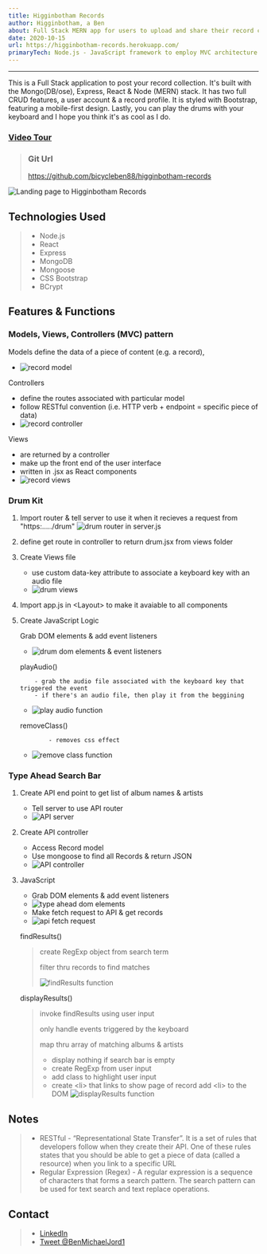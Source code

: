 ```yaml
---
title: Higginbotham Records
author: Higginbotham, a Ben
about: Full Stack MERN app for users to upload and share their record collections
date: 2020-10-15
url: https://higginbotham-records.herokuapp.com/
primaryTech: Node.js - JavaScript framework to employ MVC architecture| Express - Node framework to create server & build API endpoints| Mongoose - Database tool (mongoDB) to employ CRUD commands| Bootstrap - CSS framework for responsive layout and mobile-first design| Click link for full tech specs & my personal video walkthru of the code!
---
```


---

This is a Full Stack application to post your record collection. It's built with the Mongo(DB/ose), Express, React & Node (MERN) stack. It has two full CRUD features, a user account & a record profile. It is styled with Bootstrap, featuring a mobile-first design. Lastly, you can play the drums with your keyboard and I hope you think it's as cool as I do.

### [Video Tour](https://www.youtube.com/playlist?list=PLjYC3ZkfhqCqA8ZLeQ1uTdE46RM7rrxWS)

> ### Git Url
>
> https://github.com/bicycleben88/higginbotham-records

![Landing page to Higginbotham Records](https://i.imgur.com/pv01sLr.png)

## Technologies Used

> - Node.js
> - React
> - Express
> - MongoDB
> - Mongoose
> - CSS Bootstrap
> - BCrypt

## Features & Functions

### Models, Views, Controllers (MVC) pattern

Models define the data of a piece of content (e.g. a record),

- ![record model](https://i.imgur.com/qc5nKLG.png)

Controllers

- define the routes associated with particular model
- follow RESTful convention (i.e. HTTP verb + endpoint = specific piece of data)
- ![record controller](https://i.imgur.com/U56M5A5.png)

Views

- are returned by a controller
- make up the front end of the user interface
- written in .jsx as React components
- ![record views](https://i.imgur.com/5s6I5im.png)

### Drum Kit

1.  Import router & tell server to use it when it recieves a request from "https:...../drum"
    ![drum router in server.js](https://i.imgur.com/v7dAKne.png)

1.  define get route in controller to return drum.jsx from views folder
1.  Create Views file

    - use custom data-key attribute to associate a keyboard key with an audio file
    - ![drum views](https://i.imgur.com/fy33BS6.png)

1.  Import app.js in \<Layout> to make it avaiable to all components
1.  Create JavaScript Logic

    Grab DOM elements & add event listeners

    - ![drum dom elements & event listeners](https://i.imgur.com/kUe1aQo.png)

    playAudio()

            - grab the audio file associated with the keyboard key that triggered the event
            - if there's an audio file, then play it from the beggining

    - ![play audio function](https://i.imgur.com/fuy2lp5.png)

    removeClass()

                - removes css effect

    - ![remove class function](https://i.imgur.com/RTQZnZj.png)

### Type Ahead Search Bar

1.  Create API end point to get list of album names & artists
    - Tell server to use API router
    - ![API server](https://i.imgur.com/p73CVzn.png)
1.  Create API controller
    - Access Record model
    - Use mongoose to find all Records & return JSON
    - ![API controller](https://i.imgur.com/RBsNvwg.png)
1.  JavaScript

    - Grab DOM elements & add event listeners
    - ![type ahead dom elements](https://i.imgur.com/4NzwMdb.png)
    - Make fetch request to API & get records
    - ![api fetch request](https://i.imgur.com/KfoGSTS.png)

    findResults()

    > create RegExp object from search term
    >
    > filter thru records to find matches
    >
    > ![findResults function](https://i.imgur.com/BxQtALj.png)

    displayResults()

    > invoke findResults using user input
    >
    > only handle events triggered by the keyboard
    >
    > map thru array of matching albums & artists
    >
    > - display nothing if search bar is empty
    > - create RegExp from user input
    > - add class to highlight user input
    > - create \<li> that links to show page of record
    >   add \<li> to the DOM
    >   ![displayResults function](https://i.imgur.com/9vaUUsR.png)

## Notes

> - RESTful - “Representational State Transfer”. It is a set of rules that developers follow when they create their API. One of these rules states that you should be able to get a piece of data (called a resource) when you link to a specific URL
> - Regular Expression (Regex) - A regular expression is a sequence of characters that forms a search pattern. The search pattern can be used for text search and text replace operations.

## Contact

> - [LinkedIn](https://www.linkedin.com/in/benjamin-alt-higginbotham/)
> - [Tweet @BenMichaelJord1](https://twitter.com/BenMichaelJord1)
